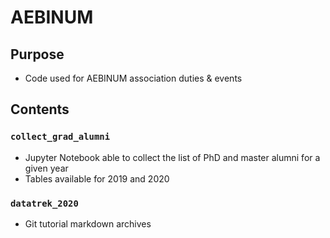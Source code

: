 # AEBINUM

## Purpose

- Code used for AEBINUM association duties & events

## Contents

### `collect_grad_alumni`
- Jupyter Notebook able to collect the list of PhD and master alumni for a given year
- Tables available for 2019 and 2020

### `datatrek_2020`
- Git tutorial markdown archives


